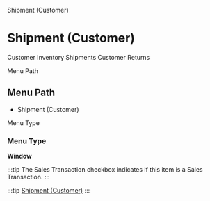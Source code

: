 
Shipment (Customer)
# Shipment (Customer)


Customer Inventory Shipments Customer Returns

Menu Path
## Menu Path



- Shipment (Customer)

Menu Type
### Menu Type

**Window**

:::tip
The Sales Transaction checkbox indicates if this item is a Sales Transaction.
:::

:::tip
[Shipment (Customer)](functional-guide/window/window-shipment-customer.md)
:::